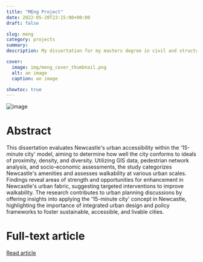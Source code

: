 ```yaml
---
title: "MEng Project"
date: 2022-05-20T23:15:00+00:00
draft: false

slug: meng
category: projects
summary:
description: My dissertation for my masters degree in civil and structural engineering.

cover:
  image: img/meng_cover_thumbnail.png
  alt: an image
  caption: an image

showtoc: true
---
```


![image](img/meng_cover_thumbnail.png "Cover")


# Abstract

This dissertation evaluates Newcastle's urban accessibility within the '15-minute city' model, aiming to determine how well the city conforms to ideals of proximity, density, and diversity. Utilizing GIS data, pedestrian network analysis, and socio-economic assessments, the study categorizes Newcastle's amenities and assesses walkability at various urban scales. Findings reveal areas of strength and opportunities for enhancement in Newcastle's urban fabric, suggesting targeted interventions to improve walkability. The research contributes to urban planning discussions by offering insights into applying the '15-minute city' concept in Newcastle, highlighting the importance of integrated urban design and policy frameworks to foster sustainable, accessible, and livable cities.

# Full-text article

[Read article](/pdfs/Dissertation.pdf)

